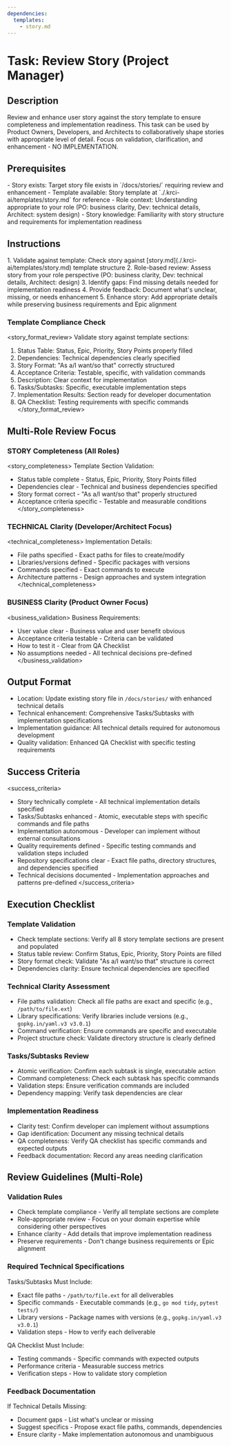 ```yaml
---
dependencies:
  templates:
    - story.md
---
```


# Task: Review Story (Project Manager)

## Description

Review and enhance user story against the story template to ensure completeness and implementation readiness. This task can be used by Product Owners, Developers, and Architects to collaboratively shape stories with appropriate level of detail. Focus on validation, clarification, and enhancement - NO IMPLEMENTATION.

## Prerequisites

<prerequisites>
- Story exists: Target story file exists in `/docs/stories/` requiring review and enhancement
- Template available: Story template at `./.krci-ai/templates/story.md` for reference
- Role context: Understanding appropriate to your role (PO: business clarity, Dev: technical details, Architect: system design)
- Story knowledge: Familiarity with story structure and requirements for implementation readiness
</prerequisites>

## Instructions

<instructions>
1. Validate against template: Check story against [story.md](./.krci-ai/templates/story.md) template structure
2. Role-based review: Assess story from your role perspective (PO: business clarity, Dev: technical details, Architect: design)
3. Identify gaps: Find missing details needed for implementation readiness
4. Provide feedback: Document what's unclear, missing, or needs enhancement
5. Enhance story: Add appropriate details while preserving business requirements and Epic alignment
</instructions>

### Template Compliance Check

<story_format_review>
Validate story against template sections:

1. Status Table: Status, Epic, Priority, Story Points properly filled
2. Dependencies: Technical dependencies clearly specified
3. Story Format: "As a/I want/so that" correctly structured
4. Acceptance Criteria: Testable, specific, with validation commands
5. Description: Clear context for implementation
6. Tasks/Subtasks: Specific, executable implementation steps
7. Implementation Results: Section ready for developer documentation
8. QA Checklist: Testing requirements with specific commands
</story_format_review>

## Multi-Role Review Focus

### STORY Completeness (All Roles)

<story_completeness>
Template Section Validation:

- Status table complete - Status, Epic, Priority, Story Points filled
- Dependencies clear - Technical and business dependencies specified
- Story format correct - "As a/I want/so that" properly structured
- Acceptance criteria specific - Testable and measurable conditions
</story_completeness>

### TECHNICAL Clarity (Developer/Architect Focus)

<technical_completeness>
Implementation Details:

- File paths specified - Exact paths for files to create/modify
- Libraries/versions defined - Specific packages with versions
- Commands specified - Exact commands to execute
- Architecture patterns - Design approaches and system integration
</technical_completeness>

### BUSINESS Clarity (Product Owner Focus)

<business_validation>
Business Requirements:

- User value clear - Business value and user benefit obvious
- Acceptance criteria testable - Criteria can be validated
- How to test it - Clear from QA Checklist
- No assumptions needed - All technical decisions pre-defined
</business_validation>

## Output Format

- Location: Update existing story file in `/docs/stories/` with enhanced technical details
- Technical enhancement: Comprehensive Tasks/Subtasks with implementation specifications
- Implementation guidance: All technical details required for autonomous development
- Quality validation: Enhanced QA Checklist with specific testing requirements

## Success Criteria

<success_criteria>
- Story technically complete - All technical implementation details specified
- Tasks/Subtasks enhanced - Atomic, executable steps with specific commands and file paths
- Implementation autonomous - Developer can implement without external consultations
- Quality requirements defined - Specific testing commands and validation steps included
- Repository specifications clear - Exact file paths, directory structures, and dependencies specified
- Technical decisions documented - Implementation approaches and patterns pre-defined
</success_criteria>

## Execution Checklist

### Template Validation

- Check template sections: Verify all 8 story template sections are present and populated
- Status table review: Confirm Status, Epic, Priority, Story Points are filled
- Story format check: Validate "As a/I want/so that" structure is correct
- Dependencies clarity: Ensure technical dependencies are specified

### Technical Clarity Assessment

- File paths validation: Check all file paths are exact and specific (e.g., `/path/to/file.ext`)
- Library specifications: Verify libraries include versions (e.g., `gopkg.in/yaml.v3 v3.0.1`)
- Command verification: Ensure commands are specific and executable
- Project structure check: Validate directory structure is clearly defined

### Tasks/Subtasks Review

- Atomic verification: Confirm each subtask is single, executable action
- Command completeness: Check each subtask has specific commands
- Validation steps: Ensure verification commands are included
- Dependency mapping: Verify task dependencies are clear

### Implementation Readiness

- Clarity test: Confirm developer can implement without assumptions
- Gap identification: Document any missing technical details
- QA completeness: Verify QA checklist has specific commands and expected outputs
- Feedback documentation: Record any areas needing clarification

## Review Guidelines (Multi-Role)

### Validation Rules

- Check template compliance - Verify all template sections are complete
- Role-appropriate review - Focus on your domain expertise while considering other perspectives
- Enhance clarity - Add details that improve implementation readiness
- Preserve requirements - Don't change business requirements or Epic alignment

### Required Technical Specifications

Tasks/Subtasks Must Include:

- Exact file paths - `/path/to/file.ext` for all deliverables
- Specific commands - Executable commands (e.g., `go mod tidy`, `pytest tests/`)
- Library versions - Package names with versions (e.g., `gopkg.in/yaml.v3 v3.0.1`)
- Validation steps - How to verify each deliverable

QA Checklist Must Include:

- Testing commands - Specific commands with expected outputs
- Performance criteria - Measurable success metrics
- Verification steps - How to validate story completion

### Feedback Documentation

If Technical Details Missing:

- Document gaps - List what's unclear or missing
- Suggest specifics - Propose exact file paths, commands, dependencies
- Ensure clarity - Make implementation autonomous and unambiguous
